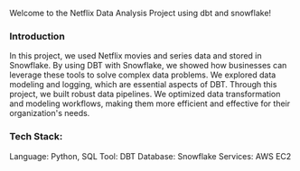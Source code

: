 Welcome to the Netflix Data Analysis Project using dbt and snowflake!

### Introduction

In this project, we used Netflix movies and series data  and stored in Snowflake. By using DBT with Snowflake, we showed how businesses can leverage these tools to solve complex data problems. We explored data modeling and logging, which are essential aspects of DBT. Through this project, we built robust data pipelines. We optimized data transformation and modeling workflows, making them more efficient and effective for their organization's needs.


### Tech Stack:
Language: Python, SQL
Tool: DBT
Database: Snowflake
Services: AWS EC2


